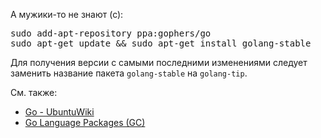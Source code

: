 А мужики-то не знают (с):
<pre>
sudo add-apt-repository ppa:gophers/go
sudo apt-get update && sudo apt-get install golang-stable
</pre>

Для получения версии с самыми последними изменениями следует заменить название пакета `golang-stable` на `golang-tip`.

См. также:

* [Go - UbuntuWiki](https://wiki.ubuntu.com/Go)
* [Go Language Packages (GC)](https://launchpad.net/~gophers/+archive/go)